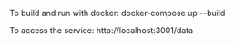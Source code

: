To build and run with docker:
docker-compose up --build

To access the service:
http://localhost:3001/data
